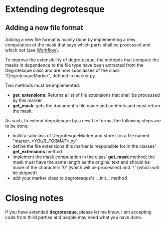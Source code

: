 Extending degrotesque
=====================

Adding a new file format
------------------------

Adding a new file format is mainly done by implementing a new computation of
the mask that says which parts shall be processed and which not (see [Workflow](workflow.md)).

To improve the extensibility of degrotesque, the methods that compute the masks
in dependence to the file type have been extracted from the Degrotesque class
and are now subclasses of the class "DegrotesqueMarker", defined in marker.py. 

Two methods must be implemented:

* __get_extensions__: Returns a list of file extensions that shall be processed by
this marker
* __get_mask__: gets the document's file name and contents and must return the mask.


As such, to extend degrotesque by a new file format the following steps are
to be done:

* build a subclass of DegrotesqueMarker and store it in a file named "marker_*&lt;YOUR_FORMAT&gt;.py*"
* define the file extensions this marker is responsible for in the classes' **get_extensions** method
* implement the mask computation in the class' **get_mask** method; the mask must have the same length as the original text and should be made of the characters '0' (which will be processed) and '1' (which will be skipped)
* add your marker class to degrotesque's \_\_init\_\_ method

# Closing notes

If you have extended **degrotesque**, please let me know. I am accepting code from 
third parties and people may need what you have done.

